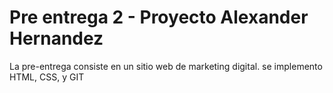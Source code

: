 # Pre entrega 2 - Proyecto Alexander Hernandez
La pre-entrega consiste en un sitio web de marketing digital.
se implemento HTML, CSS, y GIT
